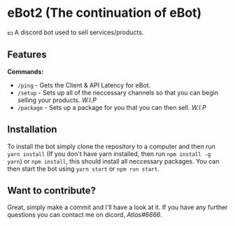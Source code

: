 # eBot2 (The continuation of eBot)
💵 A discord bot used to sell services/products.

## Features
**Commands:**
- `/ping` - Gets the Client & API Latency for eBot.
- `/setup` - Sets up all of the neccessary channels so that you can begin selling your products. *W.I.P*
- `/package` - Sets up a package for you that you can then sell. *W.I.P*

## Installation
To install the bot simply clone the repository to a computer and then run `yarn install` (If you don't have yarn installed, then run `npm install -g yarn`) or `npm install`, this should install all neccessary packages.
You can then start the bot using `yarn start` or `npm run start`.

## Want to contribute?
Great, simply make a commit and I'll have a look at it. If you have any further questions you can contact me on dicord, *Atlas#6666*.
